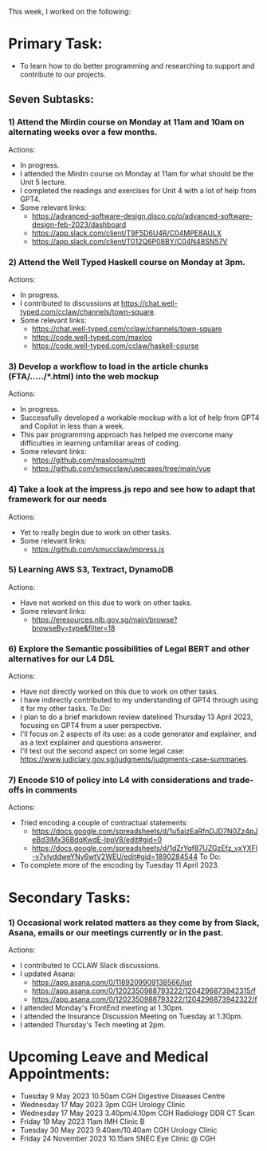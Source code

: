 This week, I worked on the following:

# Primary Task:
- To learn how to do better programming and researching to support and contribute to our projects.

## Seven Subtasks:

### 1) Attend the Mirdin course on Monday at 11am and 10am on alternating weeks over a few months.
Actions:
- In progress.
- I attended the Mirdin course on Monday at 11am for what should be the Unit 5 lecture.
- I completed the readings and exercises for Unit 4 with a lot of help from GPT4.
- Some relevant links:
    - https://advanced-software-design.disco.co/p/advanced-software-design-feb-2023/dashboard
    - https://app.slack.com/client/T9F5D6U4R/C04MPE8AULX
    - https://app.slack.com/client/T012Q6P08BY/C04N48SN57V

### 2) Attend the Well Typed Haskell course on Monday at 3pm.
Actions:
- In progress.
- I contributed to discussions at https://chat.well-typed.com/cclaw/channels/town-square.
- Some relevant links:
    - https://chat.well-typed.com/cclaw/channels/town-square
    - https://code.well-typed.com/maxloo
    - https://code.well-typed.com/cclaw/haskell-course

### 3) Develop a workflow to load in the article chunks (FTA/...../*.html) into the web mockup
Actions:
- In progress.
- Successfully developed a workable mockup with a lot of help from GPT4 and Copilot in less than a week.
- This pair programming approach has helped me overcome many difficulties in learning unfamiliar areas of coding.
- Some relevant links:
    - https://github.com/maxloosmu/mti
    - https://github.com/smucclaw/usecases/tree/main/vue

### 4) Take a look at the impress.js repo and see how to adapt that framework for our needs
Actions:
- Yet to really begin due to work on other tasks.
- Some relevant links:
    - https://github.com/smucclaw/impress.js

### 5) Learning AWS S3, Textract, DynamoDB
Actions:
- Have not worked on this due to work on other tasks.
- Some relevant links:
    - https://eresources.nlb.gov.sg/main/browse?browseBy=type&filter=18

### 6) Explore the Semantic possibilities of Legal BERT and other alternatives for our L4 DSL
Actions:
- Have not directly worked on this due to work on other tasks.
- I have indirectly contributed to my understanding of GPT4 through using it for my other tasks.
To Do:
- I plan to do a brief markdown review datelined Thursday 13 April 2023, focusing on GPT4 from a user perspective.
- I'll focus on 2 aspects of its use: as a code generator and explainer, and as a text explainer and questions answerer.
- I'll test out the second aspect on some legal case: https://www.judiciary.gov.sg/judgments/judgments-case-summaries.

### 7) Encode S10 of policy into L4 with considerations and trade-offs in comments
Actions:
- Tried encoding a couple of contractual statements:
    - https://docs.google.com/spreadsheets/d/1u5aizEaRfnDJD7N0Zz4pJeBd3lMx36BdqKwdE-lppV8/edit#gid=0
    - https://docs.google.com/spreadsheets/d/1dZrYqf87UZGzEfz_vxYXFl-v7vlyddweYNy6wtV2WEU/edit#gid=1890284544
To Do:
- To complete more of the encoding by Tuesday 11 April 2023.

# Secondary Tasks:

### 1) Occasional work related matters as they come by from Slack, Asana, emails or our meetings currently or in the past.
Actions:
- I contributed to CCLAW Slack discussions.
- I updated Asana:
    - https://app.asana.com/0/1189209909138566/list
    - https://app.asana.com/0/1202350988793222/1204296873942315/f
    - https://app.asana.com/0/1202350988793222/1204296873942322/f
- I attended Monday's FrontEnd meeting at 1.30pm.
- I attended the Insurance Discussion Meeting on Tuesday at 1.30pm.
- I attended Thursday's Tech meeting at 2pm.

# Upcoming Leave and Medical Appointments:
- Tuesday 9 May 2023 10.50am CGH Digestive Diseases Centre
- Wednesday 17 May 2023 3pm CGH Urology Clinic
- Wednesday 17 May 2023 3.40pm/4.10pm CGH Radiology DDR CT Scan
- Friday 19 May 2023 11am IMH Clinic B
- Tuesday 30 May 2023 9.40am/10.40am CGH Urology Clinic
- Friday 24 November 2023 10.15am SNEC Eye Clinic @ CGH

